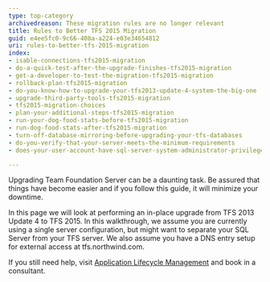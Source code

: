 ```yaml
---
type: top-category
archivedreason: These migration rules are no longer relevant
title: Rules to Better TFS 2015 Migration
guid: e4ee5fc0-9c66-408a-a224-e03e34654812
uri: rules-to-better-tfs-2015-migration
index:
- isable-connections-tfs2015-migration
- do-a-quick-test-after-the-upgrade-finishes-tfs2015-migration
- get-a-developer-to-test-the-migration-tfs2015-migration
- rollback-plan-tfs2015-migration
- do-you-know-how-to-upgrade-your-tfs2013-update-4-system-the-big-one
- upgrade-third-party-tools-tfs2015-migration
- tfs2015-migration-choices
- plan-your-additional-steps-tfs2015-migration
- run-your-dog-food-stats-before-tfs2015-migration
- run-dog-food-stats-after-tfs2015-migration
- turn-off-database-mirroring-before-upgrading-your-tfs-databases
- do-you-verify-that-your-server-meets-the-minimum-requirements
- does-your-user-account-have-sql-server-system-administrator-privileges-in-sql-server-tfs2015-migration

---
```


Upgrading Team Foundation Server can be a daunting task. Be assured that things have become easier and if you follow this guide, it will minimize your downtime.

In this page we will look at performing an in-place upgrade from TFS 2013 Update 4 to TFS 2015. In this walkthrough, we assume you are currently using a single server configuration, but might want to separate your SQL Server from your TFS server. We also assume you have a DNS entry setup for external access at tfs.northwind.com.

If you still need help, visit [Application Lifecycle Management](https://www.ssw.com.au/ssw/Consulting/ALM.aspx) and book in a consultant.
